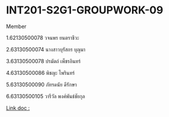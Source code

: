 # INT201-S2G1-GROUPWORK-09

Member

1.62130500078 วจนพร ยนตราชีวะ

2.63130500074 นางสาวบุรัสกร บุญมา

3.63130500078 ปรมัตถ์ เพ็ชรอินทร์

4.63130500086 พิชญะ ไพรินทร์

5.63130500090 ภัทรดนัย ดีรักษา

6.63130500105 วารีวัล พงศ์พันธ์ชัยกุล

[Link doc :](https://docs.google.com/document/d/1dvxCykbKs2cM4eJUqkCfmdd5XK-a8ohfPQzznllrsi0/edit?usp=sharing)
